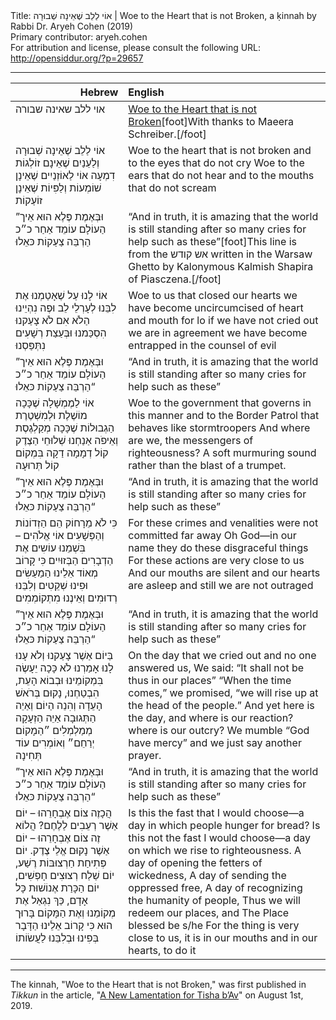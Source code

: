 <html>
<head></head>
<body>
Title: אוֹי לַלֵב שֶׁאֵינָה שְׁבוּרָה | Woe to the Heart that is not Broken, a ḳinnah by Rabbi Dr. Aryeh Cohen (2019)<br />
Primary contributor: aryeh.cohen<br />
For attribution and license, please consult the following URL: <a href="http://opensiddur.org/?p=29657">http://opensiddur.org/?p=29657</a>
<p />
<hr />

<table style="margin-left: auto;margin-right: auto;" class="draggable">
<thead><tr><th id="x" style="text-align: right;">Hebrew</th><th style="text-align: left;">English</th></tr></thead>
<tbody>
<tr><td style="vertical-align:top;">
<div class="liturgy"><span lang="he">
אוי ללב שאינה שבורה
</span></div></td>
 
<td style="vertical-align:top;">
<div class="english">
<u>Woe to the Heart that is not Broken</u>[foot]With thanks to Maeera Schreiber.[/foot]
</div></td></tr>


<tr><td style="vertical-align:top;">
<div class="liturgy"><span lang="he">
אוֹי לַלֵב שֶׁאֵינָה שְׁבוּרָה
וְלַעֵנַיִם שֶׁאֵינָם זוֹלְגוֹת דִמְעָה
אוֹי לַאוֹזְנַיִים שֶׁאֵינָן שׁוֹמְעוֹת
וְלַפִּיוֹת שֶׁאֵינָן זוֹעַקוֹת
</span></div></td>
 
<td style="vertical-align:top;">
<div class="english">
Woe to the heart that is not broken
and to the eyes that do not cry
Woe to the ears that do not hear
and to the mouths that do not scream
</div></td></tr>


<tr><td style="vertical-align:top;">
<div class="liturgy"><span lang="he">
”וּבְּאֶמֶת פֶּלֶא הוּא אֵיך הַעוֹלָם עוֹמֵד אַחַר כ״כ הַרְבֵּה צַעַקוֹת כּאֵלוּ
</span></div></td>
 
<td style="vertical-align:top;">
<div class="english">
“And in truth, it is amazing that the world is still standing after so many cries for help such as these”[foot]This line is from the אש קודש written in the Warsaw Ghetto by Kalonymous Kalmish Shapira of Piasczena.[/foot]
</div></td></tr>


<tr><td style="vertical-align:top;">
<div class="liturgy"><span lang="he">
אוֹי לָנוּ עַל שֶׁאָטַמְנוּ אֶת לִבֵּנוּ
לְעָרְלֵי לֵב וּפֶה נִהְיֵינוּ
הַלֹא אִם לֹא צָעַקנוּ הִסְכַּמנוּ
וּבְּעַצַת רְשָׁעִים נִתְּפַּסְנוּ
</span></div></td>
 
<td style="vertical-align:top;">
<div class="english">
Woe to us that closed our hearts
we have become uncircumcised of heart and mouth
for lo if we have not cried out we are in agreement
we have become entrapped in the counsel of evil
</div></td></tr>


<tr><td style="vertical-align:top;">
<div class="liturgy"><span lang="he">
”וּבְּאֶמֶת פֶּלֶא הוּא אֵיך הַעוֹלָם עוֹמֵד אַחַר כ״כ הַרְבֵּה צַעַקוֹת כּאֵלוּ“
</span></div></td>
 
<td style="vertical-align:top;">
<div class="english">
“And in truth, it is amazing that the world is still standing after so many cries for help such as these”
</div></td></tr>


<tr><td style="vertical-align:top;">
<div class="liturgy"><span lang="he">
אוֹי לַמֶמְשָׁלָה שֶׁכָּכָה מוֹשֶׁלֶת
וּלְמִשְׁטֶרֶת הַגְבוּלוֹת שֶׁכָּכָה מְקַלְגֶסֶת
וְאֵיפֹה אַנַחְנוּ שְׁלוּחֵי הַצֶדֶק
קוֹל דְמָמָה דַקָה בִּמְקוֹם קוֹל תְּרוּעָה
</span></div></td>
 
<td style="vertical-align:top;">
<div class="english">
Woe to the government that governs in this manner
and to the Border Patrol that behaves like stormtroopers
And where are we, the messengers of righteousness?
A soft murmuring sound rather than the blast of a trumpet.
</div></td></tr>


<tr><td style="vertical-align:top;">
<div class="liturgy"><span lang="he">
”וּבְּאֶמֶת פֶּלֶא הוּא אֵיך הַעוֹלָם עוֹמֵד אַחַר כ״כ הַרְבֵּה צַעַקוֹת כּאֵלוּ“
</span></div></td>
 
<td style="vertical-align:top;">
<div class="english">
“And in truth, it is amazing that the world is still standing after so many cries for help such as these”
</div></td></tr>


<tr><td style="vertical-align:top;">
<div class="liturgy"><span lang="he">
כִּי לֹא מֵרָחוֹק הֵם הַזְדוֹנוֹת וְהַפְּשָׁעִים
אוֹי אֱלֹהִים – בִּשְׁמֵנוּ עוֹשִים אֶת הַדְבָרִים הַבְּזוּיִים
כִּי קָרוֹב מְאוֹד אֵלֵינוּ הַמַעַשִׂים
וּפִינוּ שְׁקֵטִים וְלִבֵּנוּ רְדוּמִים וְאֵינֶנוּ מִתְקוֹמְמִים
</span></div></td>
 
<td style="vertical-align:top;">
<div class="english">
For these crimes and venalities were not committed far away
Oh God—in our name they do these disgraceful things
For these actions are very close to us
And our mouths are silent and our hearts are asleep and still we are not outraged
</div></td></tr>


<tr><td style="vertical-align:top;">
<div class="liturgy"><span lang="he">
”וּבְּאֶמֶת פֶּלֶא הוּא אֵיך הַעוֹלָם עוֹמֵד אַחַר כ״כ הַרְבֵּה צַעַקוֹת כּאֵלוּ“
</span></div></td>
 
<td style="vertical-align:top;">
<div class="english">
“And in truth, it is amazing that the world is still standing after so many cries for help such as these”
</div></td></tr>


<tr><td style="vertical-align:top;">
<div class="liturgy"><span lang="he">
בַּיוֹם אַשֶׁר צָעַקנוּ וְלֹא עָנוּ לָנוּ
אָמַרְנוּ לֹא כָּכָה יֵעָשֶׂה בִּמְקוֹמֵינוּ
וּבְבוֹא הָעֵת, הִבְטַחְנוּ, נָקוּם בְּרֹאשׁ הָעֵדָה
וְהִנֵה הַיוֹם וְאַיֵה הַתְּגוּבָה אַיֵה הַזְעָקָה
מְמַלְמְלִים ״הַמָקוֹם יְרַחֵם״
וְאוֹמְרִים עוֹד תְּחִינָה
</span></div></td>
 
<td style="vertical-align:top;">
<div class="english">
On the day that we cried out and no one answered us,
We said: “It shall not be thus in our places”
“When the time comes,” we promised, “we will rise up at the head of the people.”
And yet here is the day, and where is our reaction? where is our outcry?
We mumble “God have mercy”
and we just say another prayer.
</div></td></tr>


<tr><td style="vertical-align:top;">
<div class="liturgy"><span lang="he">
”וּבְּאֶמֶת פֶּלֶא הוּא אֵיך הַעוֹלָם עוֹמֵד אַחַר כ״כ הַרְבֵּה צַעַקוֹת כּאֵלוּ“
</span></div></td>
 
<td style="vertical-align:top;">
<div class="english">
“And in truth, it is amazing that the world is still standing after so many cries for help such as these”
</div></td></tr>


<tr><td style="vertical-align:top;">
<div class="liturgy"><span lang="he">
הֲכָזֶה צוֹם אֶבְחָרֵהוּ – יוֹם אַשֶׁר רְעֵבִים לַלֶחֶם?
הֲלוֹא זֶה צוֹם אֶבְחָרֵהוּ – יוֹם אַשֶׁר נָקוּם אֱלֵי צֶדֶק.
יוֹם פְּתִיחַת חַרְצוּבּוֹת רֶשַׁע,
יוֹם שַׁלַח רְצוּצִים חָפְשִׁים,
יוֹם הַכָּרַת אֶנוֹשׁוּת כָּל אָדָם,
כַּךְ נִגְאַל אֶת מְקוֹמֵנוּ וְאֶת הַמָּקוֹם בָּרוּך הוּא
כִּי קָרוֹב אֵלֵינוּ הַדָּבָר בְּפִינוּ וּבְלִבֵּנוּ לַעֲשׂוֹתוֹ
</span></div></td>
 
<td style="vertical-align:top;">
<div class="english">
Is this the fast that I would choose—a day in which people hunger for bread?
Is this not the fast I would choose—a day on which we rise to righteousness.
A day of opening the fetters of wickedness,
A day of sending the oppressed free,
A day of recognizing the humanity of people,
Thus we will redeem our places, and The Place blessed be s/he
For the thing is very close to us, it is in our mouths and in our hearts, to do it
</div></td></tr>
</tbody></table>

<hr />

The kinnah, "Woe to the Heart that is not Broken," was first published in <em>Tikkun</em> in the article, "<a href="https://www.tikkun.org/a-new-lamentation-for-tisha-bav">A New Lamentation for Tisha b’Av</a>" on August 1st, 2019.

&nbsp;
</body>
</html>